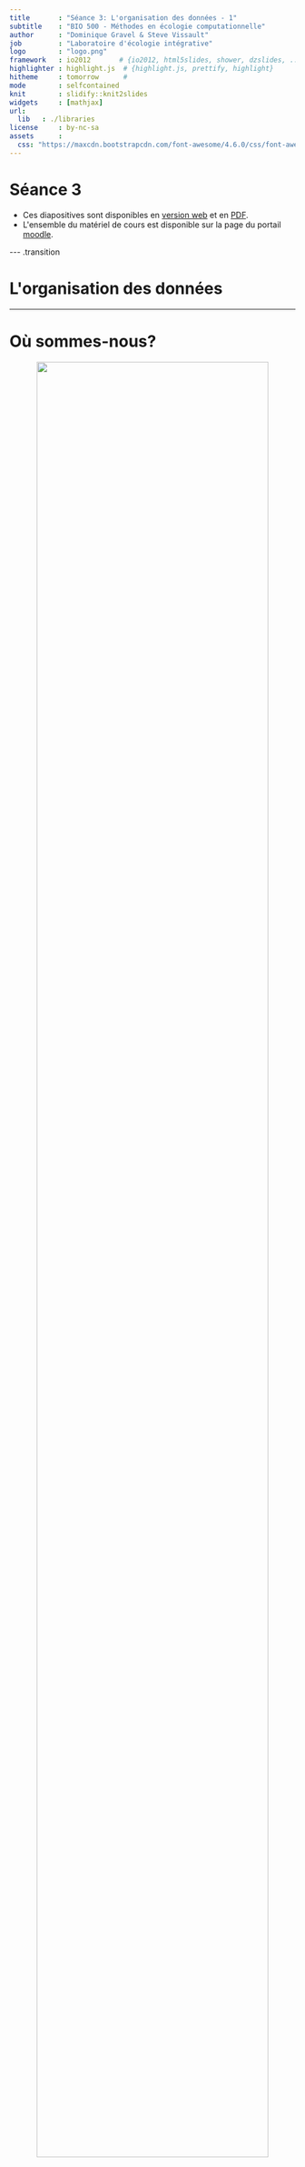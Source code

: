 ```yaml
---
title       : "Séance 3: L'organisation des données - 1"
subtitle    : "BIO 500 - Méthodes en écologie computationnelle"
author      : "Dominique Gravel & Steve Vissault"
job         : "Laboratoire d'écologie intégrative"
logo        : "logo.png"
framework   : io2012       # {io2012, html5slides, shower, dzslides, ...}
highlighter : highlight.js  # {highlight.js, prettify, highlight}
hitheme     : tomorrow      #
mode        : selfcontained
knit        : slidify::knit2slides
widgets     : [mathjax]
url:
  lib   : ./libraries
license     : by-nc-sa
assets      :
  css: "https://maxcdn.bootstrapcdn.com/font-awesome/4.6.0/css/font-awesome.min.css"
---
```

# Séance 3

- Ces diapositives sont disponibles en [version web](https://econumuds.github.io/BIO500/cours3/) et en [PDF](./assets/pdf/S3-BIO500.pdf).
- L'ensemble du matériel de cours est disponible sur la page du portail [moodle](https://www.usherbrooke.ca/moodle2-cours/course/view.php?id=12188).

<!-- TODO 1: Mettre cours 2 en PDF -->
<!-- TODO 2: Changer le lien moodle -->

--- .transition

# L'organisation des données

---

# Où sommes-nous?

<div style='text-align:center;'>
<img src="assets/img/flow_bio.png" width="90%"></img>
</div>

---

# Le Tesseract de la biologie

<div style='text-align:center;'>
<img src="assets/img/data_cube_4n.png" width="90%"></img>
</div>

- Il est difficile de stocker les données écologiques dans un tableau excel (n-2) lorsque les données écologiques ont (n-4).

---

# Les bases de données (BDs) à la rescousse

<div style='text-align:center;'>
  <img src="assets/img/star_eg.png" width="50%"></img>
</div>

- Les BDs permettent de redimensionner ce problème (plusieurs tableaux de n-2 avec des relations).
- Chaque table corresponds à une dimension. Les tables sont liées entre-elles par des relations. Cette structure est appelé [schéma en étoile](https://en.wikipedia.org/wiki/Star_schema)

---

# Avantages des bases de données

- **Maintenir l'intégrité entre les enregistrements de nos tableaux**. Une observation ne peut être faite sur un site qui n'existe pas.
- **Normaliser et contrôler la qualité des données**. Chaque colonne est un type précis de données. Des contraintes peuvent être établies sur chaque colonne.
- **Éviter les redondances dans le stockage de l'information** (obtenir une [forme normale](https://fr.wikipedia.org/wiki/Forme_normale_(bases_de_donn%C3%A9es_relationnelles)), voir la section [Format de donnée du cours 2](https://econumuds.github.io/BIO500/cours2/#14).

---

# Avantages des bases de données

## Autres avantages indéniables:

- Gain de temps et de performance.
- Séparer les données brutes des données destinées aux analyses.
- Flexibilité dans la préparation des données pour les analyses.
- Multi-utilisateurs grâce à l'approche client-serveur.

--- &twocolw w1:40% w2:60%

# L'approche client-serveur


*** =left

<div style='text-align:center;'>
  <img src="assets/img/flow_db.png" height="450px"></img>
</div>


*** =right

- Le **serveur** est un ordinateur contenant la base de données.
- Le serveur peut être votre machine, on se connectera alors **localement** (Généralement, environnement de développement).
- Si le serveur est quelque part d'autre (accessible via le réseau), on parlera de **serveur distant** (Généralement, environnement de production).


--- &twocolw w1:40% w2:60%

# L'approche client-serveur


*** =left

<div style='text-align:center;'>
  <img src="assets/img/flow_db.png" height="450px"></img>
</div>


*** =right

- Le **client** peut être un logiciel tout comme un langage installé sur votre ordinateur. On se sert de ce langage ou logiciel pour interagir avec le serveur de base de données présent localement ou à distance.

- On peut donc avoir plusieurs **clients** sur un même ordinateur.

--- &twocolw w1:40% w2:60%

# L'approche client-serveur

*** =left

<div style='text-align:center;margin-top:10px;'>
  <img src="assets/img/pgadmin.png" width="90%"></img>
</div>
<div style='text-align:center;margin-top:10px;'>
  <img src="assets/img/psql.jpg" width="90%"></img>
</div>

*** =right

- Il existe une grande diversité de clients, mais nous utiliserons essentiellement ces trois là:
  - **pgadmin3**: logiciel avec une interface graphique.
  - **R**: language de programmation scientifique.
  - **psql**: un autre language pratique à savoir (si le temps le permet).

<!-- Question, qu'est qui distingue un logiciel d'un langage? -->

**Note:** La plupart des langages de programmation disposent de librairies permettant de se connecter à une base de données sur un serveur local ou distant.

--- &twocolw w1:40% w2:60%

# L'approche client-serveur


*** =left

<div style='text-align:center;'>
  <img src="assets/img/flow_db.png" height="450px"></img>
</div>


*** =right

**Le client** se connecte pour réaliser différentes opérations:

1. Créer une base de données
2. Créer des tables et établir des relations
3. Insérer des données
4. Interroger les données par requête
5. Supprimer des données ou des tables
6. Mettre à jour des données ou des tables
7. Supprimer la base de données


--- &twocolw w1:40% w2:60%

# L'approche client-serveur


*** =left

<div style='text-align:center;'>
  <img src="assets/img/flow_db.png" height="450px"></img>
</div>


*** =right

**Le serveur** répond avec des données, des messages d'erreurs ou des status (e.g. Données insérées).

---

# L'approche client-serveur avec multi-utilisateurs

## On pourrait envisager la situation suivante...


<div style='text-align:center;'>
  <img src="assets/img/db_flow_multi.png" width="55%"></img>
</div>

L'approche multi-utilisateurs peut uniquement se faire si le serveur est distant.

--- .transition

# Les Systèmes de gestion de base de données

--- &twocol

# Les Systèmes de gestion de base de données

*** =left

<div style='text-align:center;'>
  <img src="assets/img/flow_db.png" height="450px"></img>
</div>

*** =right

- Les base de données sont présente sur un serveur.
- Pour créer, interroger, gérer et maintenir des bases de données on utilisera un **[Système de Gestion de Base de Données](https://fr.wikipedia.org/wiki/Syst%C3%A8me_de_gestion_de_base_de_donn%C3%A9es) (souvent appelé SGBD)** installée sur le serveur.

--- &twocol

# La diversités des SGBDs

*** =left

## Il en existe une multitude:

<div style='text-align:center;'>
  <img src="assets/img/sgbd.png" width="100%"></img>
</div>

*** =right

>- Mais ces systèmes disposent tous d'un dénominateur commun: le `langage SQL`
>- Dans ce cours, nous utiliserons le système de gestion de données `PostgreSQL`.

---

# Le langage SQL

## Définition

> Le SQL (Structured Query Language) est un langage permettant de communiquer avec une base de données.

---

# Le langage SQL

## Le SQL permet:

1. Créer une base de données (`CREATE DATABASE`).
2. Créer des tables et établir des relations (`CREATE TABLE`)
3. Insérer des données (`INSERT`)
4. Interroger les données par requête (`SELECT`)
5. Supprimer des données ou des tables (`DROP`, `DELETE`)
6. Mettre à jour des données ou des tables (`UPDATE`, `ALTER`).
7. Supprimer la base de données (`DROP DATABASE`).

Chacune de ces commandes est une instruction SQL envoyée au serveur pour manipuler et interroger la base de données.

---

# Le langage SQL

## Pour cette séance, nous nous attaderons seulement à:

1. Créer une base de données (`CREATE DATABASE`).
2. Créer des tables et établir des relations (`CREATE TABLE`).
3. Supprimer des tables (`DROP TABLE`).
4. Supprimer la base de données (`DROP DATABASE`).

Soyez attentif car le travail de cette semaine consiste écrire un script qui permet la création de la base de données (tables et relations) pour entreposer vos données que vous avez collecté lors de la séance 2.

--- .transition

# Exercice: Création d'une base de données
